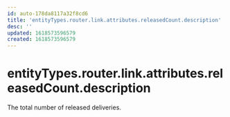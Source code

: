 ```yaml
---
id: auto-178da8117a32f8cd6
title: 'entityTypes.router.link.attributes.releasedCount.description'
desc: ''
updated: 1618573596579
created: 1618573596579
---
```

# entityTypes.router.link.attributes.releasedCount.description

The total number of released deliveries.